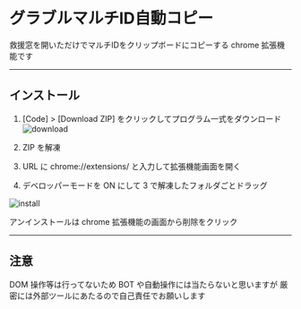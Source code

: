 # グラブルマルチID自動コピー
  
救援窓を開いただけでマルチIDをクリップボードにコピーする chrome 拡張機能です
  
---

## インストール
  
1. [Code] > [Download ZIP] をクリックしてプログラム一式をダウンロード  
![download](https://github.com/mixberryparfait/grablu-id-dopy/blob/readme/img/download.jpg?raw=true)
  
2. ZIP を解凍
  
3. URL に chrome://extensions/ と入力して拡張機能画面を開く
  

4. デベロッパーモードを ON にして 3 で解凍したフォルダごとドラッグ
  
![install](https://github.com/mixberryparfait/grablu-id-dopy/blob/readme/img/install.jpg?raw=true)
  
アンインストールは chrome 拡張機能の画面から削除をクリック

---

## 注意
  
DOM 操作等は行ってないため BOT や自動操作には当たらないと思いますが
厳密には外部ツールにあたるので自己責任でお願いします
